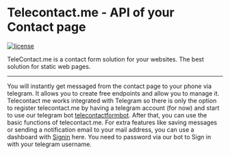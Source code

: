 # Telecontact.me - API of your Contact page

[![license](https://img.shields.io/badge/license-MIT-blue.svg)](https://telecontact.me)

TeleContact.me is a contact form solution for your websites. The best solution for static web pages.

-----------------

You will instantly get messaged from the contact page to your phone via telegram. It allows you to create free endpoints and allow you to manage it.
Telecontact me works integrated with Telegram so there is only the option to register telecontact.me by having a telegram account (for now) and start to use our telegram bot [telecontactformbot](https://telegram.me/telecontactformbot). After that, you can use the basic functions of telecontact.me. For extra features like saving messages or sending a notification email to your mail address, you can use a dashboard with [Signin](https://www.telecontact.me/signin) here. You need to password via our bot to Sign in with your telegram username.
